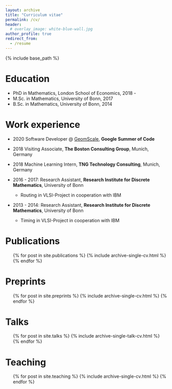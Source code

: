 ```yaml
---
layout: archive
title: "Curriculum vitae"
permalink: /cv/
header:
  # overlay_image: white-blue-wall.jpg
author_profile: true
redirect_from:
  - /resume
---
```


{% include base_path %}



Education
======
* PhD in Mathematics, London School of Economics, 2018 - 
* M.Sc. in Mathematics, University of Bonn, 2017
* B.Sc. in Mathematics, University of Bonn, 2014

Work experience
======

* 2020 Software Developer @ [GeomScale](https://geomscale.github.io/), **Google Summer of Code** 
* 2018 Visiting Associate, **The Boston Consulting Group**, Munich, Germany 
* 2018 Machine Learning Intern, **TNG Technology Consulting**, Munich, Germany

* 2016 - 2017: Research Assistant, **Research Institute for Discrete Mathematics**, University of Bonn
  * Routing in VLSI-Project in cooperation with IBM

* 2013 - 2014: Research Assistant, **Research Institute for Discrete Mathematics**, University of Bonn
  * Timing in VLSI-Project in cooperation with IBM

<!-- Skills
======
* Skill 1
* Skill 2
  * Sub-skill 2.1
  * Sub-skill 2.2
  * Sub-skill 2.3
* Skill 3 -->

Publications
======
  <ul>{% for post in site.publications %}
    {% include archive-single-cv.html %}
  {% endfor %}</ul>
  
Preprints
======
  <ul>{% for post in site.preprints %}
    {% include archive-single-cv.html %}
  {% endfor %}</ul>

Talks
======
  <ul>{% for post in site.talks %}
    {% include archive-single-talk-cv.html %}
  {% endfor %}</ul>
  
Teaching
======
  <ul>{% for post in site.teaching %}
    {% include archive-single-cv.html %}
  {% endfor %}</ul>
  
<!-- Service and leadership
======
* Currently signed in to 43 different slack teams -->
